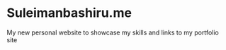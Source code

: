 # Suleimanbashiru.me
My new personal website to showcase my skills and links to my portfolio site


